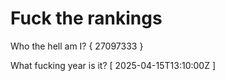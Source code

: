 # Fuck the rankings

Who the hell am I?
{ 27097333 }

What fucking year is it?
[ 2025-04-15T13:10:00Z ]
